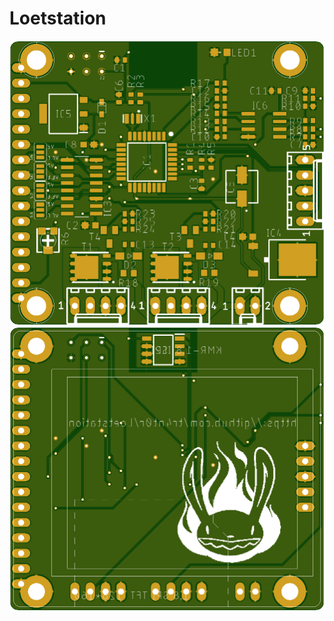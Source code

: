 # Loetstation

![PCB Front](/images/Loetstation_front.png)
![PCB Back](/images/Loetstation_back.png)
